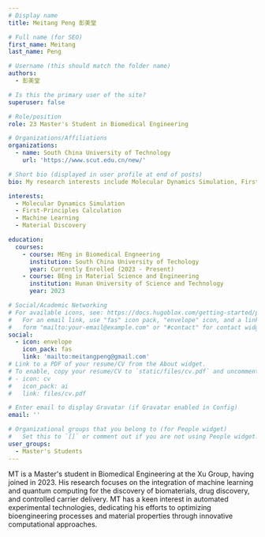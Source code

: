 ```yaml
---
# Display name
title: Meitang Peng 彭美堂

# Full name (for SEO)
first_name: Meitang
last_name: Peng

# Username (this should match the folder name)
authors:
  - 彭美堂

# Is this the primary user of the site?
superuser: false

# Role/position
role: 23 Master's Student in Biomedical Engineering

# Organizations/Affiliations
organizations:
  - name: South China University of Technology
    url: 'https://www.scut.edu.cn/new/'

# Short bio (displayed in user profile at end of posts)
bio: My research interests include Molecular Dynamics Simulation, First-Principles Calculation, Machine Learning, Material Discovery.

interests:
  - Molecular Dynamics Simulation
  - First-Principles Calculation
  - Machine Learning
  - Material Discovery

education:
  courses:
    - course: MEng in Biomedical Engneering
      institution: South China University of Techology
      year: Currently Enrolled (2023 - Present)
    - course: BEng in Material Science and Engineering
      institution: Hunan University of Science and Technology
      year: 2023

# Social/Academic Networking
# For available icons, see: https://docs.hugoblox.com/getting-started/page-builder/#icons
#   For an email link, use "fas" icon pack, "envelope" icon, and a link in the
#   form "mailto:your-email@example.com" or "#contact" for contact widget.
social:
  - icon: envelope
    icon_pack: fas
    link: 'mailto:meitangpeng@gmail.com'
# Link to a PDF of your resume/CV from the About widget.
# To enable, copy your resume/CV to `static/files/cv.pdf` and uncomment the lines below.
# - icon: cv
#   icon_pack: ai
#   link: files/cv.pdf

# Enter email to display Gravatar (if Gravatar enabled in Config)
email: ''

# Organizational groups that you belong to (for People widget)
#   Set this to `[]` or comment out if you are not using People widget.
user_groups:
  - Master's Students
---
```


MT is a Master's student in Biomedical Engineering at the Xu Group, having joined in 2023. His research focuses on the integration of machine learning and quantum computing for the discovery of biomaterials, drug discovery, and controlled carrier delivery. MT has a keen interest in automated experimental technologies, dedicating his efforts to optimizing bioengineering processes and material properties through innovative computational approaches.